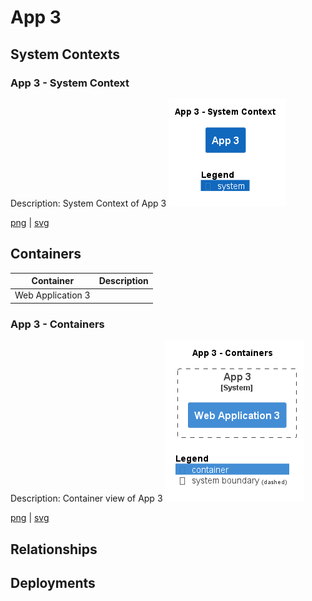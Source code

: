 # App 3

## System Contexts

### App 3 - System Context

Description: System Context of App 3
![system_context App 3](../../images/system_context%20App%203.png)

[png](../../images/system_context%20App%203.png) | [svg](../../images/system_context%20App%203.svg)


## Containers

| Container | Description |
| --- | --- |
| Web Application 3 |  |

### App 3 - Containers

Description: Container view of App 3
![container App 3](../../images/container%20App%203.png)

[png](../../images/container%20App%203.png) | [svg](../../images/container%20App%203.svg)


## Relationships

## Deployments


